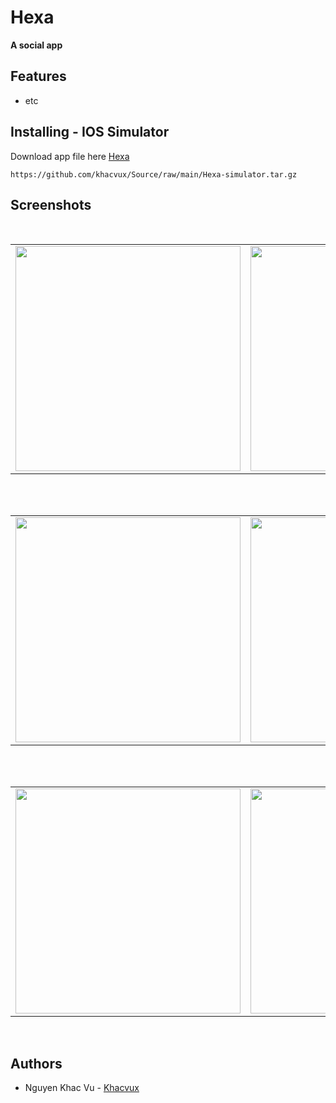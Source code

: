 # Hexa
**A social app**

## Features
* etc

## Installing - IOS Simulator
Download app file here [Hexa](https://github.com/khacvux/Source/raw/main/Hexa-simulator.tar.gz)
```
https://github.com/khacvux/Source/raw/main/Hexa-simulator.tar.gz
```


## Screenshots
</br>
<div align="center">
   <table align="center" border="0" >
  <tr>
    <td>
<img width="360"
src="https://user-images.githubusercontent.com/89198872/173567581-a908ff7c-2d52-4edc-bcbd-329b470349cd.png"/>
       <td><img width="360"
src="https://user-images.githubusercontent.com/89198872/173567716-017ecfa1-2ad9-4d53-82b0-7e41d18b6b29.png"/>
    </td>
     <td> <img width="360"
src="https://user-images.githubusercontent.com/89198872/173567790-1535b891-bddc-45eb-b4ef-49e879f518d8.png"/></td>
  </table>
  </div>
</br>

<div align="center">
  <table align="center" border="0" >
  <tr>
    <td> <img width="360"
src="https://user-images.githubusercontent.com/89198872/173567874-f92212f6-17eb-4662-9c25-3eacb27c7e70.png"/></td>
     <td> <img width="360"
src="https://user-images.githubusercontent.com/89198872/173567966-f11a821b-0e12-4835-8142-3fa4f3ec90a0.png"/></td>
     <td> <img width="360"
src="https://user-images.githubusercontent.com/89198872/173568057-d2a6d72a-9c4b-4d86-b1af-8a95b15ba1ad.png"/></td>
  </tr>
</table>
  </div>
</br>
<div align="center">
  <table align="center" border="0" >
  <tr>
    <td> <img width="360"
src="https://user-images.githubusercontent.com/89198872/173568164-4c8d6618-2d80-49fc-85d1-d145f164ce48.png"/></td>
    <td> <img width="360"
src="https://user-images.githubusercontent.com/89198872/173568214-59bf4087-b4bc-4777-8322-9af16f0a976b.png"/></td>
     <td> <img width="360"
src="https://user-images.githubusercontent.com/89198872/173568590-6fa07572-c3f5-433e-8f5c-840427420028.png"/></td>
  </tr>
</table>
  </div>
</br>



## Authors
* Nguyen Khac Vu - [Khacvux](https://github.com/khacvux)

